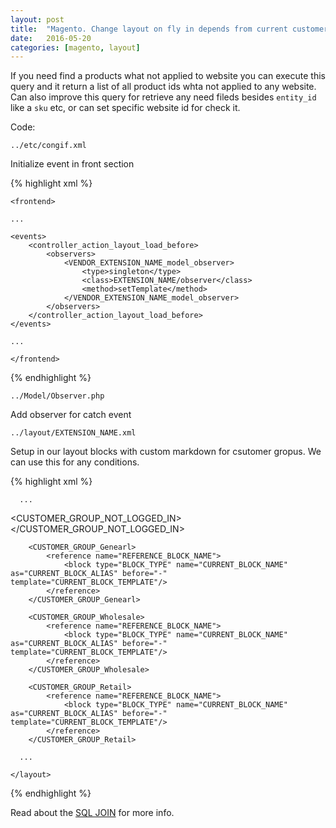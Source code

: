 ```yaml
---
layout: post
title:  "Magento. Change layout on fly in depends from current customer group."
date:   2016-05-20
categories: [magento, layout]
---
```

If you need find a products what not applied to website you can execute this query and it return a list of all product ids whta not applied to any website.
Can also improve this query for retrieve any need fileds besides `entity_id` like a `sku` etc, or can set specific website id for check it.

Code:

`../etc/congif.xml`

Initialize event in front section

{% highlight xml %}

    <frontend>
      
    ...

    <events>
        <controller_action_layout_load_before>
            <observers>
                <VENDOR_EXTENSION_NAME_model_observer>
                    <type>singleton</type>
                    <class>EXTENSION_NAME/observer</class>
                    <method>setTemplate</method>
                </VENDOR_EXTENSION_NAME_model_observer>
            </observers>
        </controller_action_layout_load_before>
    </events>	

    ...
      
    </frontend>
    
{% endhighlight %}

`../Model/Observer.php`

Add observer for catch event

<script src="https://gist.github.com/evgv/bdd418fd826d8bf07bff0fdb059d0bdd.js"></script>

`../layout/EXTENSION_NAME.xml`

Setup in our layout blocks with custom markdown for csutomer gropus. We can use this for any conditions.

{% highlight xml %}
  <layout version="1.0.0">
      
      ...
      
  <CUSTOMER_GROUP_NOT_LOGGED_IN>
            <reference name="REFERENCE_BLOCK_NAME">
                <block type="BLOCK_TYPE" name="CURRENT_BLOCK_NAME" as="CURRENT_BLOCK_ALIAS" before="-" template="CURRENT_BLOCK_TEMPLATE"/>
            </reference>
        </CUSTOMER_GROUP_NOT_LOGGED_IN>
            
        <CUSTOMER_GROUP_Genearl>
            <reference name="REFERENCE_BLOCK_NAME">
                <block type="BLOCK_TYPE" name="CURRENT_BLOCK_NAME" as="CURRENT_BLOCK_ALIAS" before="-" template="CURRENT_BLOCK_TEMPLATE"/>
            </reference>
        </CUSTOMER_GROUP_Genearl>
            
        <CUSTOMER_GROUP_Wholesale>
            <reference name="REFERENCE_BLOCK_NAME">
                <block type="BLOCK_TYPE" name="CURRENT_BLOCK_NAME" as="CURRENT_BLOCK_ALIAS" before="-" template="CURRENT_BLOCK_TEMPLATE"/>
            </reference>
        </CUSTOMER_GROUP_Wholesale>
            
        <CUSTOMER_GROUP_Retail>
            <reference name="REFERENCE_BLOCK_NAME">
                <block type="BLOCK_TYPE" name="CURRENT_BLOCK_NAME" as="CURRENT_BLOCK_ALIAS" before="-" template="CURRENT_BLOCK_TEMPLATE"/>
            </reference>
        </CUSTOMER_GROUP_Retail>
      
      ...
      
	</layout>
{% endhighlight %}

Read about the [SQL JOIN][sql-join] for more info.

[sql-join]: http://www.w3schools.com/sql/sql_join.asp
